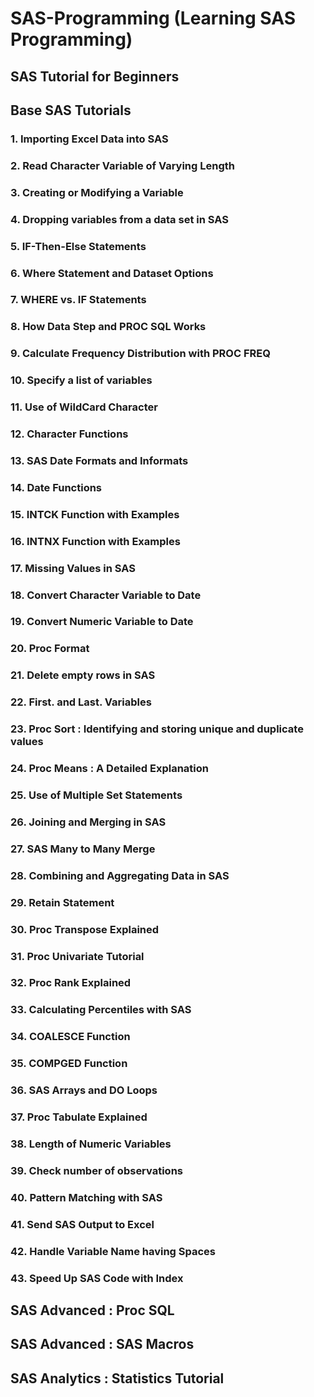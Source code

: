 # SAS-Programming (Learning SAS Programming)

## SAS Tutorial for Beginners



## Base SAS Tutorials

### 1. Importing Excel Data into SAS
### 2. Read Character Variable of Varying Length
### 3. Creating or Modifying a Variable
### 4. Dropping variables from a data set in SAS
### 5. IF-Then-Else Statements
### 6. Where Statement and Dataset Options
### 7. WHERE vs. IF Statements
### 8. How Data Step and PROC SQL Works
### 9. Calculate Frequency Distribution with PROC FREQ
### 10. Specify a list of variables
### 11. Use of WildCard Character
### 12. Character Functions
### 13. SAS Date Formats and Informats
### 14. Date Functions
### 15. INTCK Function with Examples
### 16. INTNX Function with Examples
### 17. Missing Values in SAS
### 18. Convert Character Variable to Date
### 19. Convert Numeric Variable to Date
### 20. Proc Format
### 21. Delete empty rows in SAS
### 22. First. and Last. Variables
### 23. Proc Sort : Identifying and storing unique and duplicate values
### 24. Proc Means : A Detailed Explanation
### 25. Use of Multiple Set Statements
### 26. Joining and Merging in SAS
### 27. SAS Many to Many Merge
### 28. Combining and Aggregating Data in SAS
### 29. Retain Statement
### 30. Proc Transpose Explained
### 31. Proc Univariate Tutorial
### 32. Proc Rank Explained
### 33. Calculating Percentiles with SAS
### 34. COALESCE Function
### 35. COMPGED Function
### 36. SAS Arrays and DO Loops
### 37. Proc Tabulate Explained
### 38. Length of Numeric Variables
### 39. Check number of observations
### 40. Pattern Matching with SAS
### 41. Send SAS Output to Excel
### 42. Handle Variable Name having Spaces
### 43. Speed Up SAS Code with Index

## SAS Advanced : Proc SQL

## SAS Advanced : SAS Macros 

## SAS Analytics : Statistics Tutorial






